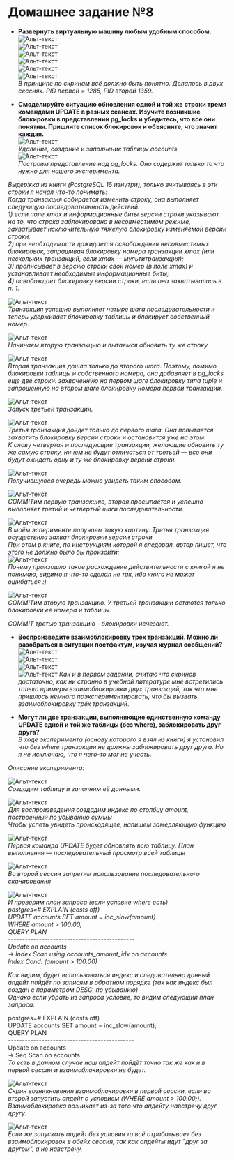 
# Домашнее задание №8


* **Развернуть виртуальную машину любым удобным способом.**  
![Альт-текст](Images/HW7/01.png)  
![Альт-текст](Images/HW7/02.png)  
![Альт-текст](Images/HW7/03.png)  
![Альт-текст](Images/HW7/04.png)  
![Альт-текст](Images/HW7/05.png)  
![Альт-текст](Images/HW7/06.png)  
_В принципе по скринам всё должно быть понятно. Делалось в двух сессиях. PID первой = 1285, PID второй 1359._  

* **Смоделируйте ситуацию обновления одной и той же строки тремя командами UPDATE в разных сеансах. Изучите возникшие блокировки в представлении pg_locks и убедитесь, что все они понятны. Пришлите список блокировок и объясните, что значит каждая.**  
![Альт-текст](Images/HW7/07.png)  
_Удаление, создание и заполнение таблицы accounts_  
![Альт-текст](Images/HW7/08.png)  
_Построим представление над pg_locks. Оно содержит только то что нужно для нашего эксперимента._  

_Выдержка из книги (PostgreSQL 16 изнутри), только вчитываясь в эти строки я начал что-то понимать:_  
_Когда транзакция собирается изменить строку, она выполняет следующую последовательность действий:_  
_1) если поле xmax и информационные биты версии строки указывают на то, что строка заблокирована в несовместимом режиме, захватывает исключительную тяжелую блокировку изменяемой версии строки;  
2) при необходимости дожидается освобождения несовместимых блокировок, запрашивая блокировку номера транзакции xmax (или нескольких транзакций, если xmax — мультитранзакция);  
3) прописывает в версию строки свой номер (в поле xmax) и устанавливает необходимые информационные биты;  
4) освобождает блокировку версии строки, если она захватывалась в п. 1._  

![Альт-текст](Images/HW7/09.png)  
_Транзакция успешно выполняет четыре шага последовательности и теперь удерживает блокировку таблицы и блокирует собственный номер._  

![Альт-текст](Images/HW7/10.png)  
_Начинаем вторую транзакцию и пытаемся обновить ту же строку._  

![Альт-текст](Images/HW7/11.png)  
_Вторая транзакция дошла только до второго шага. Поэтому, помимо блокировки таблицы и собственного номера, она добавляет в pg_locks еще две
строки: захваченную на первом шаге блокировку типа tuple и запрошенную на втором шаге блокировку номера первой транзакции._  

![Альт-текст](Images/HW7/12.png)  
_Запуск третьей транзакции._  

![Альт-текст](Images/HW7/13.png)  
_Третья транзакция дойдет только до первого шага. Она попытается захватить блокировку версии строки и остановится уже на этом._  
_К слову четвертая и последующие транзакции, желающие обновить ту же самую строку, ничем не будут отличаться от третьей — все они будут ожидать одну
и ту же блокировку версии строки._  

![Альт-текст](Images/HW7/14.png)  
_Получившуюся очередь можно увидеть таким способом._  

![Альт-текст](Images/HW7/15.png)  
_COMMITим первую транзакцию, вторая просыпается и успешно выполняет третий и четвертый шаги последовательности._  

![Альт-текст](Images/HW7/16.png)  
_В моём эсперименте получаем такую картину. Третья транзакция осуществила захват блокировки версии строки_  
_При этом в книге, по инструкциям которой я следовал, автор пишет, что этого не должно было бы произойти:_  
![Альт-текст](Images/HW7/17.png)  
_Почему произошло такое расхождение действительности с книгой я не понимаю, видимо я что-то сделал не так, ибо книга не может ошибаться :)_  

![Альт-текст](Images/HW7/18.png)  
_COMMITим вторую транзакцию. У третьей транзакции остаются только блокировки её номера и таблицы._  

_COMMIT третью транзакцию - блокировки исчезают._  


* **Воспроизведите взаимоблокировку трех транзакций. Можно ли разобраться в ситуации постфактум, изучая журнал сообщений?**  
![Альт-текст](Images/HW7/19.png)  
![Альт-текст](Images/HW7/20.png)  
![Альт-текст](Images/HW7/21.png)  
![Альт-текст](Images/HW7/22.png)
_Как и в первом задании, считаю что скринов достаточно, как ни странно в учебной литературе мне встретились только примеры взаимоблокировки двух транзакций, так что мне пришлось немного поэкспериментировать, что бы вызвать взаимоблокировку трёх транзакций._  

* **Могут ли две транзакции, выполняющие единственную команду UPDATE одной и той же таблицы (без where), заблокировать друг друга?**  
_В ходе эксперимента (основу которого я взял из книги) я установил что без where транзакции не должны заблокировать друг друга. Но я не исключаю, что я чего-то мог не учесть._  

_Описание эксперимента:_  

![Альт-текст](Images/HW7/23.png)  
_Создадим таблицу и заполним её данными._  

![Альт-текст](Images/HW7/24.png)  
_Для воспроизведения создадим индекс по столбцу amount, построенный по убыванию суммы_  
_Чтобы успеть увидеть происходящее, напишем замедляющую функцию_  

![Альт-текст](Images/HW7/25.png)  
_Первая команда UPDATE будет обновлять всю таблицу. План выполнения — последовательный просмотр всей таблицы_  

![Альт-текст](Images/HW7/26.png)  
_Во второй сессии запретим использование последовательного сканирования_  

![Альт-текст](Images/HW7/27.png)  
_И проверим план запроса (если условие where есть)  
postgres=# EXPLAIN (costs off)  
UPDATE accounts SET amount = inc_slow(amount)  
WHERE amount > 100.00;  
                       QUERY PLAN  
    ---------------------------------------------  
 Update on accounts  
   ->  Index Scan using accounts_amount_idx on accounts  
         Index Cond: (amount > 100.00)_  
         
_Как видим, будет использоваться индекс и следовательно данный апдейт пойдёт по записям в обратном порядке (так как индекс был создан с параметром DESC, по убыванию)  
Однако если убрать из запроса условие, то видим следующий план запроса:_  

postgres=# EXPLAIN (costs off)  
UPDATE accounts SET amount = inc_slow(amount);  
         QUERY PLAN    
    ---------------------------------------------  
 Update on accounts  
   ->  Seq Scan on accounts  
_То есть в данном случае наш апдейт пойдёт точно так же как и в первой сессии и взаимоблокировки не будет._  

![Альт-текст](Images/HW7/28.png)  
_Скрин возникновения взаимоблокировки в первой сессии, если во второй запустить апдейт с условием (WHERE amount > 100.00;).  
Взаимоблокировка возникает из-за того что апдейту навстречу друг другу._  

![Альт-текст](Images/HW7/29.png)  
_Если же запускать апдейт без условия то всё отрабатывает без взаимоблокировок в обейх сессия, так как апдейты идут "друг за другом", а не навстречу._  

